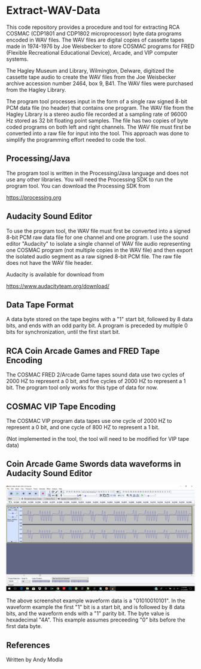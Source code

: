 # Extract-WAV-Data
This code repository provides a procedure and tool for extracting RCA COSMAC (CDP1801 and CDP1802 microprocessor) byte data programs encoded in WAV files.
The WAV files are digital copies of cassette tapes made in 1974-1976 by Joe Weisbecker to store COSMAC programs for 
FRED (Flexible Recreational Educational Device), Arcade, and VIP computer systems.

The Hagley Museum and Library, Wilmington, Delware, digitized the cassette tape audio to create the WAV files from the Joe Weisbecker archive accession number 2464, box 9, B41. The WAV files were purchased from the Hagley Library.

The program tool processes input in the form of a single raw signed 8-bit PCM data file (no header) that contains one program.
The WAV file from the Hagley Library is a stereo audio file recorded at a sampling rate of 96000 Hz stored as 32 bit floating point samples. The file has two copies of byte coded programs on both left and right channels. The WAV file must first be 
converted into a raw file for input into the tool. This approach was done to simplify the programming effort needed to code the tool.

## Processing/Java
The program tool is written in the Processing/Java language and does not use any other libraries. 
You will need the Processing SDK to run the program tool.
You can download the Processing SDK from 

https://processing.org

## Audacity Sound Editor
To use the program tool, the WAV file must first be converted into a signed 8-bit PCM raw data file for one channel and one program.
I use the sound editor "Audacity" to isolate a single channel of WAV file audio 
representing one COSMAC program (not multiple copies in the WAV file)
and then export the isolated audio segment as a raw signed 8-bit PCM file.
The raw file does not have the WAV file header.

Audacity is available for download from

https://www.audacityteam.org/download/

## Data Tape Format
A data byte stored on the tape begins with a "1" start bit, followed by 8 data bits, and ends with an odd parity bit.
A program is preceded by multiple 0 bits for synchronization, until the first start bit.

## RCA Coin Arcade Games and FRED Tape Encoding
The COSMAC FRED 2/Arcade Game tapes sound data use two cycles of 2000 HZ to represent a 0 bit, 
and five cycles of 2000 HZ to represent a 1 bit.
The program tool only works for this type of data for now.

## COSMAC VIP Tape Encoding
The COSMAC VIP program data tapes use one cycle of 2000 HZ to represent a 0 bit, and one cycle of 800 HZ to represent a 1 bit.

(Not implemented in the tool, the tool will need to be modified for VIP tape data)

## Coin Arcade Game Swords data waveforms in Audacity Sound Editor

![Screenshot of data waveform in Audacity](screenshot/waveform.png)

The above screenshot example waveform data is a "01010010101". In the waveform example the first "1" bit is a start bit, 
and is followed by 8 data bits, and the waveform ends with a "1" parity bit.
The byte value is hexadecimal "4A". This example assumes preceeding "0" bits before the first data byte.

## References
Written by Andy Modla
